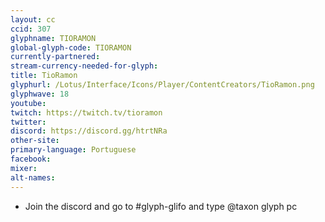 ```yaml
---
layout: cc
ccid: 307
glyphname: TIORAMON
global-glyph-code: TIORAMON
currently-partnered:
stream-currency-needed-for-glyph:
title: TioRamon
glyphurl: /Lotus/Interface/Icons/Player/ContentCreators/TioRamon.png
glyphwave: 18
youtube:
twitch: https://twitch.tv/tioramon
twitter:
discord: https://discord.gg/htrtNRa
other-site:
primary-language: Portuguese
facebook:
mixer:
alt-names:
---
```

* Join the discord and go to #glyph-glifo and type @taxon glyph pc
